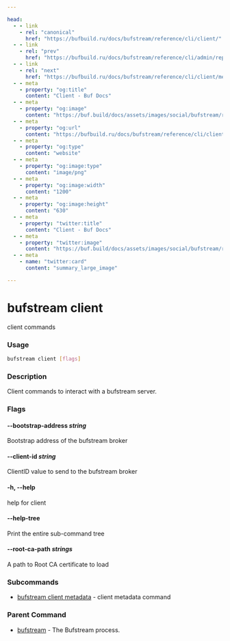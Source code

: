 ```yaml
---

head:
  - - link
    - rel: "canonical"
      href: "https://bufbuild.ru/docs/bufstream/reference/cli/client/"
  - - link
    - rel: "prev"
      href: "https://bufbuild.ru/docs/bufstream/reference/cli/admin/repair/topics/"
  - - link
    - rel: "next"
      href: "https://bufbuild.ru/docs/bufstream/reference/cli/client/metadata/"
  - - meta
    - property: "og:title"
      content: "Client - Buf Docs"
  - - meta
    - property: "og:image"
      content: "https://buf.build/docs/assets/images/social/bufstream/reference/cli/client/index.png"
  - - meta
    - property: "og:url"
      content: "https://bufbuild.ru/docs/bufstream/reference/cli/client/"
  - - meta
    - property: "og:type"
      content: "website"
  - - meta
    - property: "og:image:type"
      content: "image/png"
  - - meta
    - property: "og:image:width"
      content: "1200"
  - - meta
    - property: "og:image:height"
      content: "630"
  - - meta
    - property: "twitter:title"
      content: "Client - Buf Docs"
  - - meta
    - property: "twitter:image"
      content: "https://buf.build/docs/assets/images/social/bufstream/reference/cli/client/index.png"
  - - meta
    - name: "twitter:card"
      content: "summary_large_image"

---
```


# bufstream client

client commands

### Usage

```sh
bufstream client [flags]
```

### Description

Client commands to interact with a bufstream server.

### Flags

#### \--bootstrap-address _string_

Bootstrap address of the bufstream broker

#### \--client-id _string_

ClientID value to send to the bufstream broker

#### \-h, --help

help for client

#### \--help-tree

Print the entire sub-command tree

#### \--root-ca-path _strings_

A path to Root CA certificate to load

### Subcommands

- [bufstream client metadata](metadata/) - client metadata command

### Parent Command

- [bufstream](../) - The Bufstream process.
